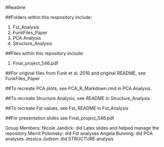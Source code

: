 #Readme

##Folders within this respository include:
1. Fst_Analysis
2. FunkFiles_Paper
3. PCA Analysis
4. Structure_Analysis

##Files within this repository include:
1. Final_project_546.pdf

##For original files from Funk et al. 2016 and original README, see FunkFiles_Paper

##To recreate PCA plots, see PCA_R_Markdown.rmd in PCA Analysis.

##To recreate Structure Analysis, see README in Structure_Analysis

##To recreate Fst values, see Fst_README in Fst_Analysis

##For presentation slides see Final_project_546.pdf

Group Members:
Nicole Jandick: did Latex slides and helped manage the repository
Merrit Polomsky: did Fst analyses
Angela Bunning: did PCA analyses
Jessica Judson: did STRUCTURE analysis
